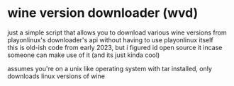 # wine version downloader (wvd)

just a simple script that allows you to download various wine versions from playonlinux's downloader's api without having to use playonlinux itself  
this is old-ish code from early 2023, but i figured id open source it incase someone can make use of it (and its just kinda cool)

assumes you're on a unix like operating system with tar installed, only downloads linux versions of wine